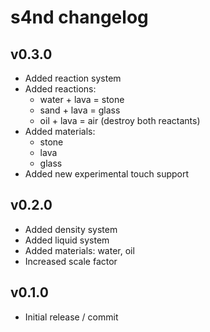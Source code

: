 # s4nd changelog

## v0.3.0
- Added reaction system
- Added reactions:
  - water + lava = stone
  - sand + lava = glass
  - oil + lava = air (destroy both reactants)
- Added materials:
  - stone
  - lava
  - glass
- Added new experimental touch support

## v0.2.0
- Added density system
- Added liquid system
- Added materials: water, oil
- Increased scale factor


## v0.1.0
- Initial release / commit